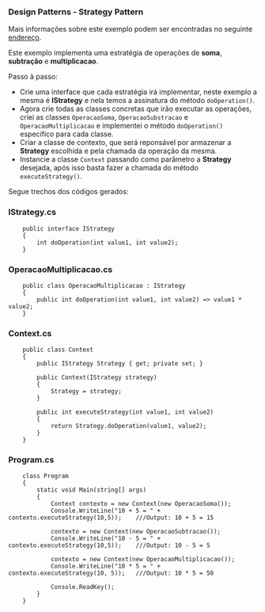 ﻿### Design Patterns - Strategy Pattern

Mais informações sobre este exemplo podem ser encontradas no seguinte [endereço](https://www.tutorialspoint.com/design_pattern/strategy_pattern.htm).

Este exemplo implementa uma estratégia de operações de __soma__, __subtração__ e __multiplicacao__.

Passo à passo:
 * Crie uma interface que cada estratégia irá implementar, neste exemplo a mesma é __IStrategy__ e nela temos a assinatura do método `doOperation()`.
 * Agora crie todas as classes concretas que irão executar as operações, criei as classes `OperacaoSoma`, `OperacaoSubstracao` e `OperacaoMultiplicacao` e implementei o método `doOperation()` específico para cada classe.
 * Criar a classe de contexto, que será reponsável por armazenar a __Strategy__ escolhida e pela chamada da operação da mesma.
 * Instancie a classe `Context` passando como parâmetro a __Strategy__ desejada, após isso basta fazer a chamada do método `executeStrategy()`.

Segue trechos dos códigos gerados:

### IStrategy.cs
```
    public interface IStrategy
    {
        int doOperation(int value1, int value2);
    }
```

### OperacaoMultiplicacao.cs
```
    public class OperacaoMultiplicacao : IStrategy
    {
        public int doOperation(int value1, int value2) => value1 * value2;
    }
``` 

### Context.cs
```
    public class Context
    {
        public IStrategy Strategy { get; private set; }

        public Context(IStrategy strategy)
        {
            Strategy = strategy;
        }

        public int executeStrategy(int value1, int value2)
        {
            return Strategy.doOperation(value1, value2);
        }
    }
```

### Program.cs
```
    class Program
    {
        static void Main(string[] args)
        {
            Context contexto = new Context(new OperacaoSoma());
            Console.WriteLine("10 + 5 = " + contexto.executeStrategy(10,5));	///Output: 10 + 5 = 15

            contexto = new Context(new OperacaoSubtracao());
            Console.WriteLine("10 - 5 = " + contexto.executeStrategy(10,5));	///Output: 10 - 5 = 5

            contexto = new Context(new OperacaoMultiplicacao());
            Console.WriteLine("10 * 5 = " + contexto.executeStrategy(10, 5));	///Output: 10 * 5 = 50

            Console.ReadKey();
        }
    }
```
